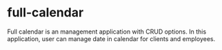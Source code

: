 # full-calendar
Full calendar is an management application with CRUD options. In this application, user can manage date in calendar for clients and employees. 
